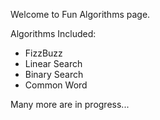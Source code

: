 Welcome to Fun Algorithms page.

Algorithms Included:

- FizzBuzz
- Linear Search
- Binary Search
- Common Word

Many more are in progress...





